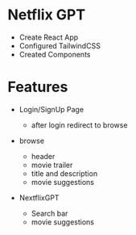 # Netflix GPT

- Create React App
- Configured TailwindCSS
- Created Components 

# Features
- Login/SignUp Page
    - after login redirect to browse
- browse
    - header
    - movie trailer
    - title and description
    - movie suggestions

- NextflixGPT
    - Search bar
    - movie suggestions 
  